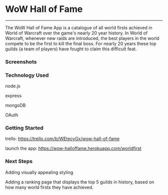# WoW Hall of Fame
---
The WoW Hall of Fame App is a catalogue of all world firsts achieved in World of Warcraft over the game's nearly 20 year history. In World of Warcraft, whenever new raids are introduced, the best players in the world compete to be the first to kill the final boss. For nearly 20 years these top guilds (a team of players) have fought to claim this difficult feat. 

### Screenshots


### Technology Used
node.js

express

mongoDB

OAuth

### Getting Started

trello: https://trello.com/b/WEtecyGx/wow-hall-of-fame

launch the app: https://wow-halloffame.herokuapp.com/worldfirst


### Next Steps
Adding visually appealing styling

Adding a ranking page that displays the top 5 guilds in history, based on how many world firsts they have achieved. 

